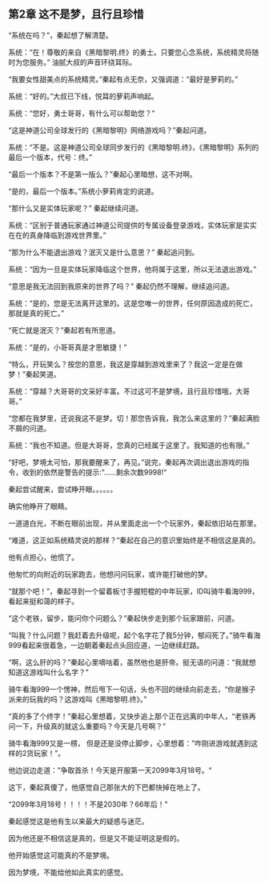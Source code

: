 ## 第2章  这不是梦，且行且珍惜

“系统在吗？”，秦起想了解清楚。

系统：“在！尊敬的来自《黑暗黎明.终》的勇士。只要您心念系统，系统精灵将随时为您服务。” 油腻大叔的声音环绕耳际。

“我要女性甜美点的系统精灵。”秦起有点无奈，又强调道：“最好是萝莉的。”

系统：“好的。”大叔已下线，悦耳的萝莉声响起。

系统：“您好，勇士哥哥，有什么可以帮助您？”

“这是神道公司全球发行的《黑暗黎明》网络游戏吗？”秦起问道。

系统：“不是。这是神道公司全球同步发行的《黑暗黎明.终》，《黑暗黎明》系列的最后一个版本，代号：终。”

“最后一个版本？不是第一版么？”秦起心里暗想，这不对啊。

“是的，最后一个版本。”系统小萝莉肯定的说道。

“那什么又是实体玩家呢？” 秦起继续问道。

系统：“区别于普通玩家通过神道公司提供的专属设备登录游戏，实体玩家是实实在在的真身降临到游戏世界里。”

“那为什么不能退出游戏？泯灭又是什么意思？” 秦起追问到。

系统：“因为一旦是实体玩家降临这个世界，他将属于这里，所以无法退出游戏。”

“意思是我无法回到我原来的世界了吗？” 秦起仍然不理解，继续追问道。

系统：“是的，您是无法离开这里的。这是您唯一的世界，任何原因造成的死亡，那就是真的死亡。”

“死亡就是泯灭？”秦起若有所思道。

系统：“是的，小哥哥真是才思敏捷！”

“特么，开玩笑么？按您的意思，我这是穿越到游戏里来了？我这一定是在做梦！”秦起笑道。

系统：“穿越？大哥哥的文采好丰富。不过这可不是梦境，且行且珍惜哦，大哥哥。”

“您都在我梦里，还说我这不是梦。切！那您告诉我，我怎么来这里的？”秦起满脸不屑的问道。

系统：“我也不知道。但是大哥哥，您真的已经属于这里了。我知道的也有限。”

“好吧，梦境太可怕，那我要醒来了，再见。”说完，秦起再次调出退出游戏的指令，收到的依然是警告的提示:”......剩余次数9998!“

秦起尝试醒来，尝试睁开眼。。。。。。

确实他睁开了眼睛。

一道道白光，不断在眼前出现，并从里面走出一个个玩家外，秦起依旧站在那里。

“难道，这正如系统精灵说的那样？”秦起在自己的意识里始终是不相信这是真的。

他有点担心，他慌了。

他匆忙的向附近的玩家跑去，他想问问玩家，或许能打破他的梦。

“就那个吧！”，秦起寻到一个留着板寸手握短棍的中年玩家，ID叫骑牛看海999，看起来挺和蔼的样子。

“这个老铁，留步，能问你个问题么？”秦起快步走到那个玩家跟前，问道。

“叫我？什么问题？我赶着去升级呢，起个名字花了我5分钟，郁闷死了。”骑牛看海999看起来很着急，一边朝着秦起点头回应道，一边继续赶路。

“啊，这么肝的吗？”秦起心里嘀咕着，虽然他也是肝帝。挺无语的问道：“我就想知道这游戏叫什么名字？”

骑牛看海999一个愣神，然后甩下一句话，头也不回的继续向前走去，“你是猴子派来的玩我的吗？这游戏叫《黑暗黎明.终》。”

“真的多了个终字！”秦起心里想着，又快步追上那个正在远离的中年人，“老铁再问一下，升级真的就这么重要吗？今天是几号啊？”

骑牛看海999又是一楞， 但是还是没停止脚步，心里想着：”咋刚进游戏就遇到这样的2货玩家！”。

他边说边走道：”争取首杀！今天是开服第一天2099年3月18号。“

这下，秦起真傻了，他感觉自己那张大的下巴都快掉在地上了。

“2099年3月18号！！！！不是2030年？66年后！"

秦起感觉这是他有生以来最大的疑惑与迷茫。

因为他还是不相信这是真的，但是又不能证明这是假的。

他开始感觉这可能真的不是梦境。

因为梦境，不能给他如此真实的感觉。
